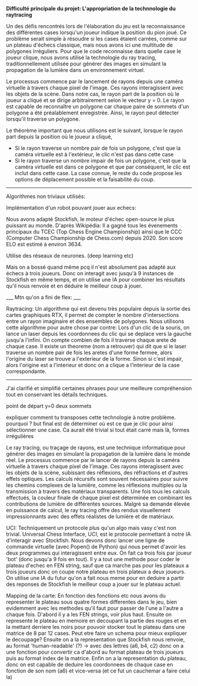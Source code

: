 **Difficulté principale du projet: L'appropriation de la technnologie du raytracing**

Un des défis rencontrés lors de l'élaboration du jeu est la reconnaissance des différentes cases lorsqu'un joueur indique la position du pion joué. Ce problème serait simple à résoudre si les cases étaient carrées, comme sur un plateau d'échecs classique, mais nous avons ici une multitude de polygones irréguliers. Pour que le code reconnaisse dans quelle case le joueur clique, nous avons utilisé la technologie du ray tracing, traditionnellement utilisée pour générer des images en simulant la propagation de la lumière dans un environnement virtuel. 

Le processus commence par le lancement de rayons depuis une caméra virtuelle à travers chaque pixel de l'image. Ces rayons interagissent avec les objets de la scène. Dans notre cas, le rayon part de la position où le joueur a cliqué et se dirige arbitrairement selon le vecteur y = 0. Le rayon est capable de reconnaître un polygone car chaque paire de sommets d'un polygone a été préalablement enregistrée. Ainsi, le rayon peut détecter lorsqu'il traverse un polygone.

Le théorème important que nous utilisons est le suivant, lorsque le rayon part depuis la position où le joueur a cliqué,
- Si le rayon traverse un nombre pair de fois un polygone, c'est que la caméra virtuelle est à l'extérieur, le clic n'est pas dans cette case
- Si le rayon traverse un nombre impair de fois un polygone, c'est que la caméra virtuelle est dans ce polygone et que par conséquent, le clic est inclut dans cette case. La case connue, le reste du code propose les options de déplacement possible et la faisabilité du coup.

---








































Algorithmes non triviaux utilisés:

Implémentation d'un robot pouvant jouer aux echecs:

Nous avons adapté Stockfish, le moteur d'échec open-source le plus puissant au monde.
D'après Wikipédia:
Il a gagné tous les évenements principaux du TCEC (Top Chess Engine Championship) ainsi que le CCC (Computer Chess Championship de Chess.com) depuis 2020.
Son score ELO est estimé à environ 3634.

Utilise des réseaux de neurones. (deep learning etc)

Mais on a bossé quand même pcq il n'est absolument pas adapté aux échecs à trois joueurs.
Donc on interagit avec jusqu'à 9 instances de Stockfish en même temps, et on utilise une IA pour combiner les résultats qu'il nous renvoie et en déduire le meilleur coup à jouer.

___ Mtn qu'on a fini de flex: ___

Raytracing:
Un algorithme qui est devenu très populaire depuis la sortie des cartes graphiques RTX, il permet de compter le nombre d'intersections entre un rayon imaginaire et des ensembles de polygones. 
Nous utilisons cette algorithme pour autre chose par contre:
Lors d'un clic de la souris, on lance un laser depuis les coordonnees du clic qui se deplace vers la gauche jusqu'a l'infini. On compte combien de fois il traverse chaque arete de chaque case. Il existe un theoreme (nom a retrouver) qui dit que si le laser traverse un nombre pair de fois les aretes d'une forme fermee, alors l'origine du laser se trouve a l'exterieur de la forme. Sinon si c'est impair, alors l'origine est a l'interieur et donc on a clique a l'interieur de la case correspondante.







---

J'ai clarifié et simplifié certaines phrases pour une meilleure compréhension tout en conservant les détails techniques.























point de départ y=0
deux sommets


expliquer comment tu transposes cette technologie à notre problème.
pourquoi ? but final est de déterminer où est ce que je clic pour ainsi sélectionner une case. Ca aurait été trivial si tout était carré mais là, formes irrégulières

Le ray tracing, ou traçage de rayons, est une technique informatique pour générer des images en simulant la propagation de la lumière dans le monde réel. Le processus commence par le lancer de rayons depuis la caméra virtuelle à travers chaque pixel de l'image. Ces rayons interagissent avec les objets de la scène, subissant des réflexions, des réfractions et d'autres effets optiques. Les calculs récursifs sont souvent nécessaires pour suivre les chemins complexes de la lumière, comme les réflexions multiples ou la transmission à travers des matériaux transparents. Une fois tous les calculs effectués, la couleur finale de chaque pixel est déterminée en combinant les contributions de lumière de différentes sources. Malgré sa demande élevée en puissance de calcul, le ray tracing offre des rendus visuellement impressionnants avec des effets réalistes de lumière et de matériaux.

UCI:
Techniquement un protocole plus qu'un algo mais vasy c'est non trivial.
Universal Chess Interface, UCI, est le protocole permettant à notre IA d'interagir avec Stockfish. 
Nous devons donc lancer une ligne de commande virtuelle (avec Popen() de Python) qui nous permet d'avoir les deux programmes qui interagissent entre eux.
On fait ca trois fois par joueur 'bot' (donc jusqu'a 9 fois en tout).
Il y a tout une methode pour coder le plateau d'echec en FEN string, sauf que ca marche pas pour les plateaux a trois joueurs donc on coupe notre plateau en trois plateux a deux joueurs. On utilise une IA du futur qu'on a fait nous meme pour en deduire a partir des reponses de Stockfish le meilleur coup a jouer sur le plateau actuel.

Mapping de la carte:
En fonction des fonctions etc nous avons du representer le plateau sous quatre formes differentes dans le jeu, bien evidemment avec les methodes qu'il faut pour passer de l'une a l'autre a chaque fois.
D'abord il y a les FEN strings, voir plus haut. Ensuite on represente le plateau en memoire en decoupant la partie des rouges et en la mettant derriere les noirs pour pouvoir stocker tout le plateau dans une matrice de 8 par 12 cases.
Peut etre faire un schema pour mieux expliquer le decoupage?
Ensuite on a la representation que Stockfish nous renvoie, au format 'human-readable' (?) -> avec des lettres (a6, b4, c2) donc on a une fonction pour convertir ca d'abord au format plateau de trois joueurs puis au format index de la matrice.
Enfin on a la representation du plateau, donc on est capable de deduire les coordonnees de chaque case en fonction de son nom (a6) et vice-versa (et ce fut un cauchemar a faire celui la)

